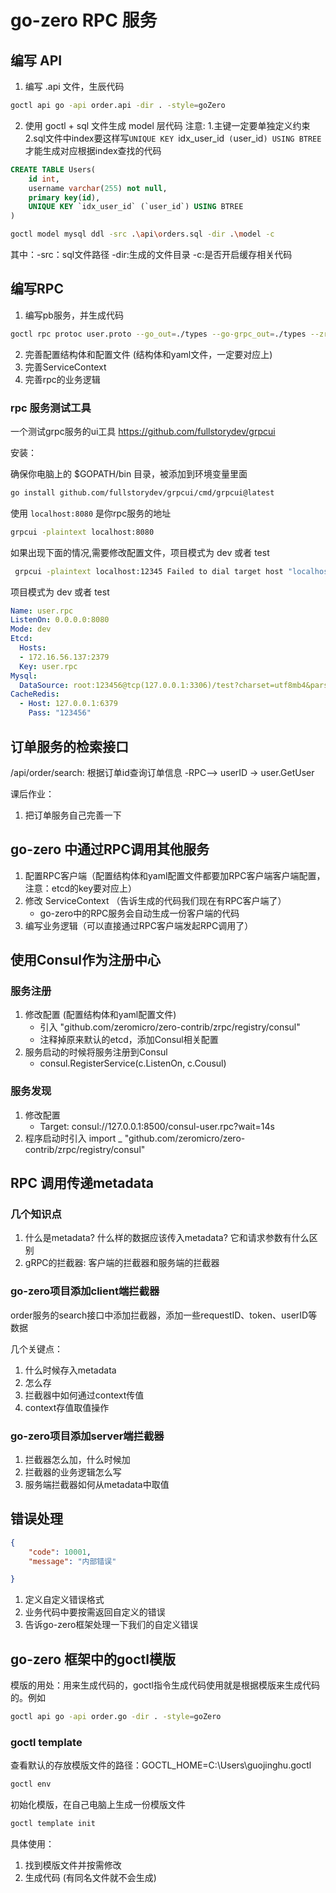# go-zero RPC 服务


## 编写 API
1. 编写 .api 文件，生辰代码

```bash
goctl api go -api order.api -dir . -style=goZero
```

2. 使用 goctl + sql 文件生成 model 层代码
注意: 1.主键一定要单独定义约束
      2.sql文件中index要这样写`UNIQUE KEY `idx_user_id` (`user_id`) USING BTREE`才能生成对应根据index查找的代码
```sql
CREATE TABLE Users(
    id int,
    username varchar(255) not null,
    primary key(id),
    UNIQUE KEY `idx_user_id` (`user_id`) USING BTREE
)
```
```bash
goctl model mysql ddl -src .\api\orders.sql -dir .\model -c

```

其中：-src：sql文件路径  -dir:生成的文件目录  -c:是否开启缓存相关代码




## 编写RPC

1. 编写pb服务，并生成代码

```sh
goctl rpc protoc user.proto --go_out=./types --go-grpc_out=./types --zrpc_out=.
```
2. 完善配置结构体和配置文件 (结构体和yaml文件，一定要对应上)
3. 完善ServiceContext
4. 完善rpc的业务逻辑


### rpc 服务测试工具

一个测试grpc服务的ui工具
https://github.com/fullstorydev/grpcui

安装：

确保你电脑上的 $GOPATH/bin 目录，被添加到环境变量里面

```bash
go install github.com/fullstorydev/grpcui/cmd/grpcui@latest
```

使用 `localhost:8080` 是你rpc服务的地址
```bash
grpcui -plaintext localhost:8080
```

如果出现下面的情况,需要修改配置文件，项目模式为 dev 或者 test
```bash
 grpcui -plaintext localhost:12345 Failed to dial target host "localhost:12345": dial tcp [::1]:12345: connectex: No connection could be made because the target machine actively refused it.
```

项目模式为 dev 或者 test
```yaml
Name: user.rpc
ListenOn: 0.0.0.0:8080
Mode: dev
Etcd:
  Hosts:
  - 172.16.56.137:2379
  Key: user.rpc
Mysql:
  DataSource: root:123456@tcp(127.0.0.1:3306)/test?charset=utf8mb4&parseTime=True&loc=Asia%2FShanghai
CacheRedis:
  - Host: 127.0.0.1:6379
    Pass: "123456"
```


## 订单服务的检索接口

/api/order/search: 根据订单id查询订单信息
  -RPC--> userID -> user.GetUser

课后作业：
1. 把订单服务自己完善一下  


## go-zero 中通过RPC调用其他服务

1. 配置RPC客户端（配置结构体和yaml配置文件都要加RPC客户端客户端配置，注意：etcd的key要对应上）
2. 修改 ServiceContext （告诉生成的代码我们现在有RPC客户端了）
    - go-zero中的RPC服务会自动生成一份客户端的代码
3. 编写业务逻辑（可以直接通过RPC客户端发起RPC调用了）


## 使用Consul作为注册中心

### 服务注册
1. 修改配置 (配置结构体和yaml配置文件)
    - 引入 "github.com/zeromicro/zero-contrib/zrpc/registry/consul"
    - 注释掉原来默认的etcd，添加Consul相关配置
2. 服务启动的时候将服务注册到Consul
    - consul.RegisterService(c.ListenOn, c.Cousul)    

### 服务发现
1. 修改配置
    - Target: consul://127.0.0.1:8500/consul-user.rpc?wait=14s
2. 程序启动时引入 import _ "github.com/zeromicro/zero-contrib/zrpc/registry/consul"


## RPC 调用传递metadata


### 几个知识点
1. 什么是metadata? 什么样的数据应该传入metadata? 它和请求参数有什么区别
2. gRPC的拦截器: 客户端的拦截器和服务端的拦截器


### go-zero项目添加client端拦截器

order服务的search接口中添加拦截器，添加一些requestID、token、userID等数据

几个关键点：
1. 什么时候存入metadata
2. 怎么存
3. 拦截器中如何通过context传值
4. context存值取值操作

### go-zero项目添加server端拦截器
1. 拦截器怎么加，什么时候加
2. 拦截器的业务逻辑怎么写
3. 服务端拦截器如何从metadata中取值


## 错误处理

```json
{
    "code": 10001,
    "message": "内部错误"

}
```

1. 定义自定义错误格式
2. 业务代码中要按需返回自定义的错误
3. 告诉go-zero框架处理一下我们的自定义错误


## go-zero 框架中的goctl模版

模版的用处：用来生成代码的，goctl指令生成代码使用就是根据模版来生成代码的。例如
```bash
goctl api go -api order.go -dir . -style=goZero

```

### goctl template

查看默认的存放模版文件的路径：GOCTL_HOME=C:\Users\guojinghu\.goctl
```bash
goctl env
```

初始化模版，在自己电脑上生成一份模版文件
```bash
goctl template init
```

具体使用：
1. 找到模版文件并按需修改
2. 生成代码 (有同名文件就不会生成)